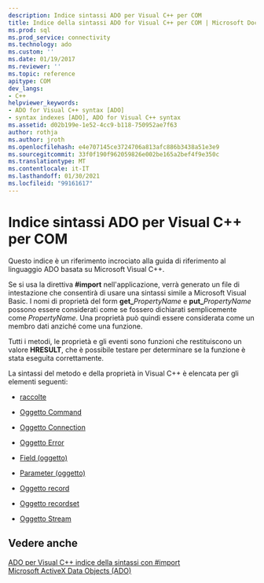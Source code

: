 ```yaml
---
description: Indice sintassi ADO per Visual C++ per COM
title: Indice della sintassi ADO for Visual C++ per COM | Microsoft Docs
ms.prod: sql
ms.prod_service: connectivity
ms.technology: ado
ms.custom: ''
ms.date: 01/19/2017
ms.reviewer: ''
ms.topic: reference
apitype: COM
dev_langs:
- C++
helpviewer_keywords:
- ADO for Visual C++ syntax [ADO]
- syntax indexes [ADO], ADO for Visual C++ syntax
ms.assetid: d02b199e-1e52-4cc9-b118-750952ae7f63
author: rothja
ms.author: jroth
ms.openlocfilehash: e4e707145ce3724706a813afc886b3438a51e3e9
ms.sourcegitcommit: 33f0f190f962059826e002be165a2bef4f9e350c
ms.translationtype: MT
ms.contentlocale: it-IT
ms.lasthandoff: 01/30/2021
ms.locfileid: "99161617"
---
```

# <a name="ado-for-visual-c-syntax-index-for-com"></a>Indice sintassi ADO per Visual C++ per COM
Questo indice è un riferimento incrociato alla guida di riferimento al linguaggio ADO basata su Microsoft Visual C++.  
  
 Se si usa la direttiva **#import** nell'applicazione, verrà generato un file di intestazione che consentirà di usare una sintassi simile a Microsoft Visual Basic. I nomi di proprietà del form **get_**_PropertyName_ e **put_**_PropertyName_ possono essere considerati come se fossero dichiarati semplicemente come *PropertyName*. Una proprietà può quindi essere considerata come un membro dati anziché come una funzione.  
  
 Tutti i metodi, le proprietà e gli eventi sono funzioni che restituiscono un valore **HRESULT**, che è possibile testare per determinare se la funzione è stata eseguita correttamente.  
  
 La sintassi del metodo e della proprietà in Visual C++ è elencata per gli elementi seguenti:  
  
-   [raccolte](./collections-ado-for-visual-c-syntax.md)  
  
-   [Oggetto Command](./command-ado-for-visual-c-syntax.md)  
  
-   [Oggetto Connection](./connection-ado-for-visual-c-syntax.md)  
  
-   [Oggetto Error](./error-ado-for-visual-c-syntax.md)  
  
-   [Field (oggetto)](./field-ado-for-visual-c-syntax.md)  
  
-   [Parameter (oggetto)](./parameter-ado-for-visual-c-syntax.md)  
  
-   [Oggetto record](./record-ado-for-visual-c-syntax.md)  
  
-   [Oggetto recordset](./recordset-ado-for-visual-c-syntax.md)  
  
-   [Oggetto Stream](./stream-ado-for-visual-c-syntax.md)  
  
## <a name="see-also"></a>Vedere anche  
 [ADO per Visual C++ indice della sintassi con #import](./ado-for-visual-c-syntax-index-with-sharpimport.md)   
 [Microsoft ActiveX Data Objects (ADO)](../../microsoft-activex-data-objects-ado.md)
